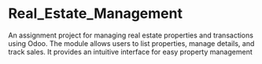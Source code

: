 # Real_Estate_Management
An assignment project for managing real estate properties and transactions using Odoo. The module allows users to list properties, manage details, and track sales. It provides an intuitive interface for easy property management
